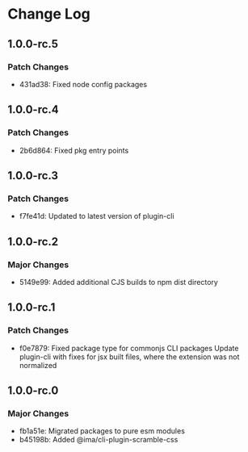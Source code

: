 # Change Log

## 1.0.0-rc.5

### Patch Changes

- 431ad38: Fixed node config packages

## 1.0.0-rc.4

### Patch Changes

- 2b6d864: Fixed pkg entry points

## 1.0.0-rc.3

### Patch Changes

- f7fe41d: Updated to latest version of plugin-cli

## 1.0.0-rc.2

### Major Changes

- 5149e99: Added additional CJS builds to npm dist directory

## 1.0.0-rc.1

### Patch Changes

- f0e7879: Fixed package type for commonjs CLI packages
  Update plugin-cli with fixes for jsx built files, where the extension was not normalized

## 1.0.0-rc.0

### Major Changes

- fb1a51e: Migrated packages to pure esm modules
- b45198b: Added @ima/cli-plugin-scramble-css
